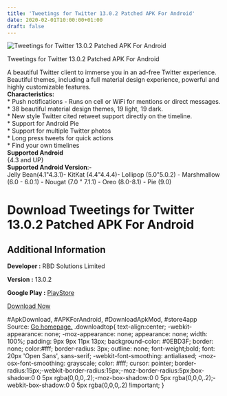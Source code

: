 ```yaml
---
title: 'Tweetings for Twitter 13.0.2 Patched APK For Android'
date: 2020-02-01T10:00:00+01:00
draft: false
---
```


![Tweetings for Twitter 13.0.2 Patched APK For Android](https://i0.wp.com/apkhome.net/wp-content/uploads/2020/02/Tweetings-for-Twitter-13.0.2-Patched.png "Tweetings for Twitter 13.0.2 Patched APK For Android")

  

Tweetings for Twitter 13.0.2 Patched APK For Android

A beautiful Twitter client to immerse you in an ad-free Twitter experience. Beautiful themes, including a full material design experience, powerful and highly customizable features.  
**Characteristics:**  
\* Push notifications - Runs on cell or WiFi for mentions or direct messages.  
\* 38 beautiful material design themes, 19 light, 19 dark.  
\* New style Twitter cited retweet support directly on the timeline.  
\* Support for Android Pie  
\* Support for multiple Twitter photos  
\* Long press tweets for quick actions  
\* Find your own timelines  
**Supported Android**  
{4.3 and UP}  
**Supported Android Version**:-  
Jelly Bean(4.1"4.3.1)- KitKat (4.4"4.4.4)- Lollipop (5.0"5.0.2) - Marshmallow (6.0 - 6.0.1) - Nougat (7.0 " 7.1.1) - Oreo (8.0-8.1) - Pie (9.0)

Download Tweetings for Twitter 13.0.2 Patched APK For Android
=============================================================

Additional Information
----------------------

**Developer :** RBD Solutions Limited

**Version :** 13.0.2

**Google Play :** [PlayStore](https://play.google.com/store/apps/details?id=com.dwdesign.tweetings)

  

[Download Now](https://store4app.co/post/tweetings-for-twitter-13-0-2-patched-apk-for-android_1580546660)

  
#ApkDownload, #APKForAndroid, #DownloadApkMod, #store4app  
Source: [Go homepage.](https://store4app.co/post/tweetings-for-twitter-13-0-2-patched-apk-for-android_1580546660) .downloadtop{ text-align:center; -webkit-appearance: none; -moz-appearance: none; appearance: none; width: 100%; padding: 9px 9px 11px 13px; background-color: #0EBD3F; border: none; color:#fff; border-radius: 3px; outline: none; font-weight;bold; font: 20px 'Open Sans', sans-serif; -webkit-font-smoothing: antialiased; -moz-osx-font-smoothing: grayscale; color: #fff; cursor: pointer; border-radius:15px;-webkit-border-radius:15px;-moz-border-radius:5px;box-shadow:0 0 5px rgba(0,0,0,.2);-moz-box-shadow:0 0 5px rgba(0,0,0,.2);-webkit-box-shadow:0 0 5px rgba(0,0,0,.2) !important; }
